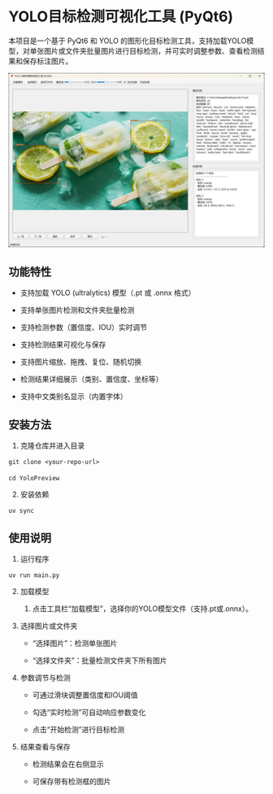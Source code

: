 # YOLO目标检测可视化工具 (PyQt6)

本项目是一个基于 PyQt6 和 YOLO 的图形化目标检测工具，支持加载YOLO模型，对单张图片或文件夹批量图片进行目标检测，并可实时调整参数、查看检测结果和保存标注图片。

![主界面](img/program.png)

## 功能特性

- 支持加载 YOLO (ultralytics) 模型（.pt 或 .onnx 格式）

- 支持单张图片检测和文件夹批量检测

- 支持检测参数（置信度、IOU）实时调节

- 支持检测结果可视化与保存

- 支持图片缩放、拖拽、复位、随机切换

- 检测结果详细展示（类别、置信度、坐标等）

- 支持中文类别名显示（内置字体）

## 安装方法

1. 克隆仓库并进入目录

```shell
git clone <your-repo-url>

cd YoloPreview
```

2. 安装依赖

```shell
uv sync
```

## 使用说明

1. 运行程序

```shell
uv run main.py
```

2. 加载模型

   1. 点击工具栏“加载模型”，选择你的YOLO模型文件（支持.pt或.onnx）。

3. 选择图片或文件夹

   - “选择图片”：检测单张图片

   - “选择文件夹”：批量检测文件夹下所有图片

4. 参数调节与检测

   - 可通过滑块调整置信度和IOU阈值

   - 勾选“实时检测”可自动响应参数变化

   - 点击“开始检测”进行目标检测

5. 结果查看与保存

   - 检测结果会在右侧显示

   - 可保存带有检测框的图片